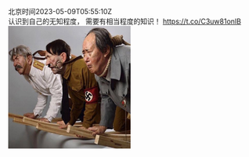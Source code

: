 北京时间2023-05-09T05:55:10Z<br>认识到自己的无知程度，
需要有相当程度的知识！ https://t.co/C3uw81onlB<br><img src='/temp/2023/1655692845997539328_0.jpg' width='250' height='250'><br>